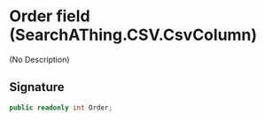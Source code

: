 # Order field (SearchAThing.CSV.CsvColumn)
(No Description)

## Signature
```csharp
public readonly int Order;
```
